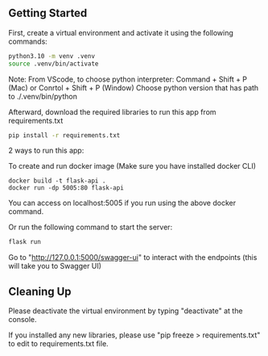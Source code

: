 ## Getting Started

First, create a virtual environment and activate it using the following commands:

```bash
python3.10 -m venv .venv
source .venv/bin/activate
```

Note: From VScode, to choose python interpreter: Command + Shift + P (Mac) or Conrtol + Shift + P (Window)
Choose python version that has path to ./.venv/bin/python

Afterward, download the required libraries to run this app from requirements.txt

```bash
pip install -r requirements.txt
```

2 ways to run this app:

To create and run docker image (Make sure you have installed docker CLI)

```
docker build -t flask-api .
docker run -dp 5005:80 flask-api
```
You can access on localhost:5005 if you run using the above docker command.

Or run the following command to start the server:

```bash
flask run
```

Go to "http://127.0.0.1:5000/swagger-ui" to interact with the endpoints (this will take you to Swagger UI)

## Cleaning Up

Please deactivate the virtual environment by typing "deactivate" at the console.

If you installed any new libraries, please use "pip freeze > requirements.txt" to edit to requirements.txt file.
